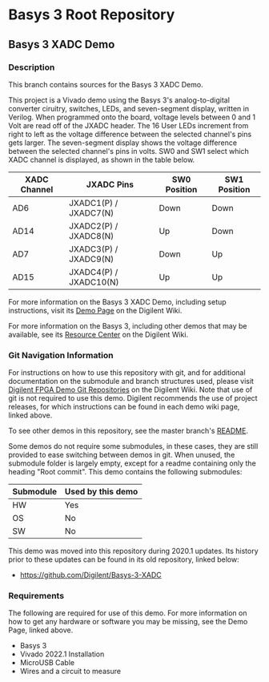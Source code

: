 # Basys 3 Root Repository

## Basys 3 XADC Demo

### Description

This branch contains sources for the Basys 3 XADC Demo.

This project is a Vivado demo using the Basys 3's analog-to-digital converter ciruitry, switches, LEDs, and seven-segment display, written in Verilog. When programmed onto the board, voltage levels between 0 and 1 Volt are read off of the JXADC header. The 16 User LEDs increment from right to left as the voltage difference between the selected channel's pins gets larger. The seven-segment display shows the voltage difference between the selected channel's pins in volts. SW0 and SW1 select which XADC channel is displayed, as shown in the table below. 

| XADC Channel | JXADC Pins             | SW0 Position | SW1 Position |
| ------------ | ---------------------- | ------------ | ------------ |
| AD6          | JXADC1(P) / JXADC7(N)  | Down         | Down         |
| AD14         | JXADC2(P) / JXADC8(N)  | Up           | Down         |
| AD7          | JXADC3(P) / JXADC9(N)  | Down         | Up           |
| AD15         | JXADC4(P) / JXADC10(N) | Up           | Up           |

For more information on the Basys 3 XADC Demo, including setup instructions, visit its [Demo Page](https://reference.digilentinc.com/reference/programmable-logic/basys-3/demos/xadc) on the Digilent Wiki.

For more information on the Basys 3, including other demos that may be available, see its [Resource Center](https://reference.digilentinc.com/reference/programmable-logic/basys-3/start) on the Digilent Wiki.

### Git Navigation Information

For instructions on how to use this repository with git, and for additional documentation on the submodule and branch structures used, please visit [Digilent FPGA Demo Git Repositories](https://reference.digilentinc.com/reference/programmable-logic/documents/git) on the Digilent Wiki. Note that use of git is not required to use this demo. Digilent recommends the use of project releases, for which instructions can be found in each demo wiki page, linked above.

To see other demos in this repository, see the master branch's [README](https://github.com/Digilent/Basys-3).

Some demos do not require some submodules, in these cases, they are still provided to ease switching between demos in git. When unused, the submodule folder is largely empty, except for a readme containing only the heading "Root commit". This demo contains the following submodules:

| Submodule | Used by this demo |
|-----------|-------------------|
| HW        | Yes |
| OS        | No |
| SW        | No |

This demo was moved into this repository during 2020.1 updates. Its history prior to these updates can be found in its old repository, linked below:
* https://github.com/Digilent/Basys-3-XADC

### Requirements

The following are required for use of this demo. For more information on how to get any hardware or software you may be missing, see the Demo Page, linked above.

* Basys 3
* Vivado 2022.1 Installation
* MicroUSB Cable
* Wires and a circuit to measure